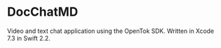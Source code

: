 # DocChatMD
Video and text chat application using the OpenTok SDK. Written in Xcode 7.3 in Swift 2.2.
